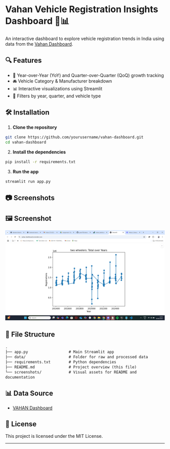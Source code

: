# Vahan Vehicle Registration Insights Dashboard 🚗📊

An interactive dashboard to explore vehicle registration trends in India using data from the [Vahan Dashboard]([https://vahan.parivahan.gov.in/](https://vahan.parivahan.gov.in/vahan4dashboard/vahan/view/reportview.xhtml)).

## 🔍 Features

- 📅 Year-over-Year (YoY) and Quarter-over-Quarter (QoQ) growth tracking
- 🚘 Vehicle Category & Manufacturer breakdown
- 📊 Interactive visualizations using Streamlit
- 🔎 Filters by year, quarter, and vehicle type

## 🛠️ Installation

1. **Clone the repository**
```bash
git clone https://github.com/yourusername/vahan-dashboard.git
cd vahan-dashboard
```

2. **Install the dependencies**
```bash
pip install -r requirements.txt
```

3. **Run the app**
```bash
streamlit run app.py
```

## 📷 Screenshots

## 🖼️ Screenshot

![Dashboard Screenshot](Screenshot%20(63).png)


## 📁 File Structure

```
.
├── app.py                  # Main Streamlit app
├── data/                   # Folder for raw and processed data
├── requirements.txt        # Python dependencies
├── README.md               # Project overview (this file)
└── screenshots/            # Visual assets for README and documentation
```

## 📊 Data Source

- [VAHAN Dashboard]([https://vahan.parivahan.gov.in/](https://vahan.parivahan.gov.in/vahan4dashboard/vahan/view/reportview.xhtml))

## 📜 License

This project is licensed under the MIT License.

---
